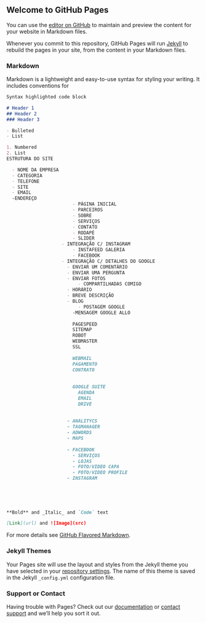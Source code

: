 ## Welcome to GitHub Pages

You can use the [editor on GitHub](https://github.com/on-digitalstudio/how-works/edit/master/index.md) to maintain and preview the content for your website in Markdown files.

Whenever you commit to this repository, GitHub Pages will run [Jekyll](https://jekyllrb.com/) to rebuild the pages in your site, from the content in your Markdown files.

### Markdown

Markdown is a lightweight and easy-to-use syntax for styling your writing. It includes conventions for

```markdown
Syntax highlighted code block

# Header 1
## Header 2
### Header 3

- Bulleted
- List

1. Numbered
2. List
ESTRUTURA DO SITE

  - NOME DA EMPRESA
  - CATEGORIA
  - TELEFONE
  - SITE
  - EMAIL
  -ENDEREÇO
                        - PÁGINA INICIAL
                        - PARCEIROS
                        - SOBRE
                        - SERVIÇOS
                        - CONTATO
                        - RODAPÉ
                        - SLIDER
                    - INTEGRAÇÃO C/ INSTAGRAM
                        - INSTAFEED GALERIA
                        - FACEBOOK
                    - INTEGRAÇÃO C/ DETALHES DO GOOGLE
                      - ENVIAR UM COMENTÁRIO
                      - ENVIAR UMA PERGUNTA
                      - ENVIAR FOTOS
                          - COMPARTILHADAS COMIGO
                      - HORÁRIO
                      - BREVE DESCRIÇÃO
                      - BLOG
                          - POSTAGEM GOOGLE
                        -MENSAGEM GOOGLE ALLO
                        
                        PAGESPEED
                        SITEMAP
                        ROBOT
                        WEBMASTER
                        SSL
                        
                        WEBMAIL
                        PAGAMENTO
                        CONTRATO
                        
                        
                        GOOGLE SUITE
                          AGENDA
                          EMAIL
                          DRIVE
                          
                          
                      - ANALITYCS
                      - TAGMANAGER
                      - ADWORDS
                      - MAPS
                      
                      - FACEBOOK
                        - SERVIÇOS
                        - LOJAS
                        - FOTO/VIDEO CAPA
                        - FOTO/VIDEO PROFILE
                      - INSTAGRAM
                      
                      
                      
                      

**Bold** and _Italic_ and `Code` text

[Link](url) and ![Image](src)
```

For more details see [GitHub Flavored Markdown](https://guides.github.com/features/mastering-markdown/).

### Jekyll Themes

Your Pages site will use the layout and styles from the Jekyll theme you have selected in your [repository settings](https://github.com/on-digitalstudio/how-works/settings). The name of this theme is saved in the Jekyll `_config.yml` configuration file.

### Support or Contact

Having trouble with Pages? Check out our [documentation](https://help.github.com/categories/github-pages-basics/) or [contact support](https://github.com/contact) and we’ll help you sort it out.
